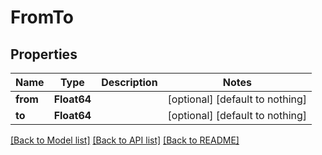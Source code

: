 # FromTo


## Properties
Name | Type | Description | Notes
------------ | ------------- | ------------- | -------------
**from** | **Float64** |  | [optional] [default to nothing]
**to** | **Float64** |  | [optional] [default to nothing]


[[Back to Model list]](../README.md#models) [[Back to API list]](../README.md#api-endpoints) [[Back to README]](../README.md)


